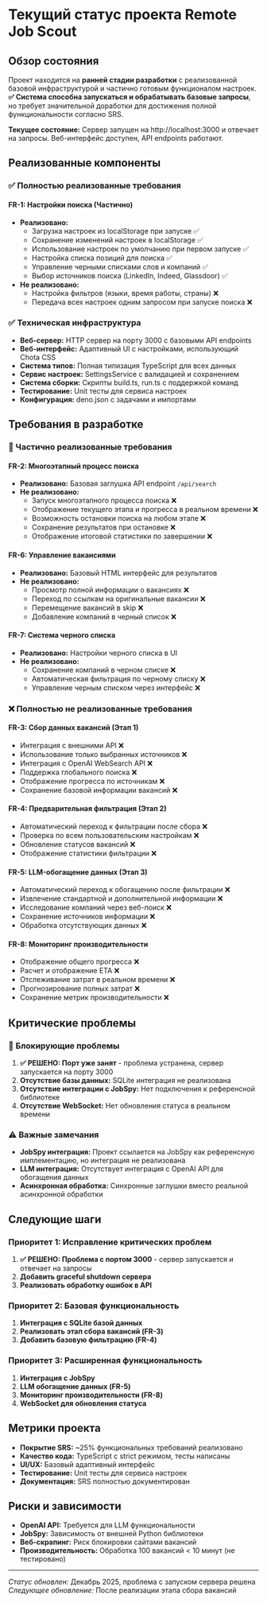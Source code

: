 # Текущий статус проекта Remote Job Scout

## Обзор состояния

Проект находится на **ранней стадии разработки** с реализованной базовой инфраструктурой и частично готовым функционалом настроек. **✅ Система способна запускаться и обрабатывать базовые запросы**, но требует значительной доработки для достижения полной функциональности согласно SRS.

**Текущее состояние:** Сервер запущен на http://localhost:3000 и отвечает на запросы. Веб-интерфейс доступен, API endpoints работают.

## Реализованные компоненты

### ✅ Полностью реализованные требования

#### FR-1: Настройки поиска (Частично)
- **Реализовано:**
  - Загрузка настроек из localStorage при запуске ✅
  - Сохранение изменений настроек в localStorage ✅
  - Использование настроек по умолчанию при первом запуске ✅
  - Настройка списка позиций для поиска ✅
  - Управление черными списками слов и компаний ✅
  - Выбор источников поиска (LinkedIn, Indeed, Glassdoor) ✅
- **Не реализовано:**
  - Настройка фильтров (языки, время работы, страны) ❌
  - Передача всех настроек одним запросом при запуске поиска ❌

### ✅ Техническая инфраструктура
- **Веб-сервер:** HTTP сервер на порту 3000 с базовыми API endpoints
- **Веб-интерфейс:** Адаптивный UI с настройками, использующий Chota CSS
- **Система типов:** Полная типизация TypeScript для всех данных
- **Сервис настроек:** SettingsService с валидацией и сохранением
- **Система сборки:** Скрипты build.ts, run.ts с поддержкой команд
- **Тестирование:** Unit тесты для сервиса настроек
- **Конфигурация:** deno.json с задачами и импортами

## Требования в разработке

### 🚧 Частично реализованные требования

#### FR-2: Многоэтапный процесс поиска
- **Реализовано:** Базовая заглушка API endpoint `/api/search`
- **Не реализовано:**
  - Запуск многоэтапного процесса поиска ❌
  - Отображение текущего этапа и прогресса в реальном времени ❌
  - Возможность остановки поиска на любом этапе ❌
  - Сохранение результатов при остановке ❌
  - Отображение итоговой статистики по завершении ❌

#### FR-6: Управление вакансиями
- **Реализовано:** Базовый HTML интерфейс для результатов
- **Не реализовано:**
  - Просмотр полной информации о вакансиях ❌
  - Переход по ссылкам на оригинальные вакансии ❌
  - Перемещение вакансий в skip ❌
  - Добавление компаний в черный список ❌

#### FR-7: Система черного списка
- **Реализовано:** Настройки черного списка в UI
- **Не реализовано:**
  - Сохранение компаний в черном списке ❌
  - Автоматическая фильтрация по черному списку ❌
  - Управление черным списком через интерфейс ❌

### ❌ Полностью не реализованные требования

#### FR-3: Сбор данных вакансий (Этап 1)
- Интеграция с внешними API ❌
- Использование только выбранных источников ❌
- Интеграция с OpenAI WebSearch API ❌
- Поддержка глобального поиска ❌
- Отображение прогресса по источникам ❌
- Сохранение базовой информации вакансий ❌

#### FR-4: Предварительная фильтрация (Этап 2)
- Автоматический переход к фильтрации после сбора ❌
- Проверка по всем пользовательским настройкам ❌
- Обновление статусов вакансий ❌
- Отображение статистики фильтрации ❌

#### FR-5: LLM-обогащение данных (Этап 3)
- Автоматический переход к обогащению после фильтрации ❌
- Извлечение стандартной и дополнительной информации ❌
- Исследование компаний через веб-поиск ❌
- Сохранение источников информации ❌
- Обработка отсутствующих данных ❌

#### FR-8: Мониторинг производительности
- Отображение общего прогресса ❌
- Расчет и отображение ETA ❌
- Отслеживание затрат в реальном времени ❌
- Прогнозирование полных затрат ❌
- Сохранение метрик производительности ❌

## Критические проблемы

### 🚨 Блокирующие проблемы

1. **✅ РЕШЕНО: Порт уже занят** - проблема устранена, сервер запускается на порту 3000
2. **Отсутствие базы данных:** SQLite интеграция не реализована
3. **Отсутствие интеграции с JobSpy:** Нет подключения к референсной библиотеке
4. **Отсутствие WebSocket:** Нет обновления статуса в реальном времени

### ⚠️ Важные замечания

- **JobSpy интеграция:** Проект ссылается на JobSpy как референсную имплементацию, но интеграция не реализована
- **LLM интеграция:** Отсутствует интеграция с OpenAI API для обогащения данных
- **Асинхронная обработка:** Синхронные заглушки вместо реальной асинхронной обработки

## Следующие шаги

### Приоритет 1: Исправление критических проблем
1. **✅ РЕШЕНО: Проблема с портом 3000** - сервер запускается и отвечает на запросы
2. **Добавить graceful shutdown сервера**
3. **Реализовать обработку ошибок в API**

### Приоритет 2: Базовая функциональность
1. **Интеграция с SQLite базой данных**
2. **Реализовать этап сбора вакансий (FR-3)**
3. **Добавить базовую фильтрацию (FR-4)**

### Приоритет 3: Расширенная функциональность
1. **Интеграция с JobSpy**
2. **LLM обогащение данных (FR-5)**
3. **Мониторинг производительности (FR-8)**
4. **WebSocket для обновления статуса**

## Метрики проекта

- **Покрытие SRS:** ~25% функциональных требований реализовано
- **Качество кода:** TypeScript с strict режимом, тесты написаны
- **UI/UX:** Базовый адаптивный интерфейс
- **Тестирование:** Unit тесты для сервиса настроек
- **Документация:** SRS полностью документирован

## Риски и зависимости

- **OpenAI API:** Требуется для LLM функциональности
- **JobSpy:** Зависимость от внешней Python библиотеки
- **Веб-скрапинг:** Риск блокировки сайтами вакансий
- **Производительность:** Обработка 100 вакансий < 10 минут (не тестировано)

---
*Статус обновлен:* Декабрь 2025, проблема с запуском сервера решена
*Следующее обновление:* После реализации этапа сбора вакансий
